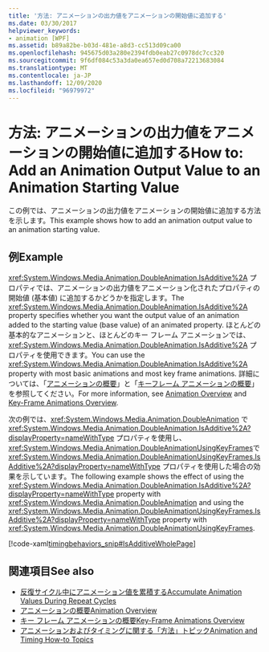 ```yaml
---
title: '方法: アニメーションの出力値をアニメーションの開始値に追加する'
ms.date: 03/30/2017
helpviewer_keywords:
- animation [WPF]
ms.assetid: b89a82be-b03d-481e-a8d3-cc513d09ca00
ms.openlocfilehash: 945675d03a280e2394fdb0eab27c0978dc7cc320
ms.sourcegitcommit: 9f6df084c53a3da0ea657ed0d708a72213683084
ms.translationtype: MT
ms.contentlocale: ja-JP
ms.lasthandoff: 12/09/2020
ms.locfileid: "96979972"
---
```

# <a name="how-to-add-an-animation-output-value-to-an-animation-starting-value"></a><span data-ttu-id="a518a-102">方法: アニメーションの出力値をアニメーションの開始値に追加する</span><span class="sxs-lookup"><span data-stu-id="a518a-102">How to: Add an Animation Output Value to an Animation Starting Value</span></span>
<span data-ttu-id="a518a-103">この例では、アニメーションの出力値をアニメーションの開始値に追加する方法を示します。</span><span class="sxs-lookup"><span data-stu-id="a518a-103">This example shows how to add an animation output value to an animation starting value.</span></span>  
  
## <a name="example"></a><span data-ttu-id="a518a-104">例</span><span class="sxs-lookup"><span data-stu-id="a518a-104">Example</span></span>  
 <span data-ttu-id="a518a-105"><xref:System.Windows.Media.Animation.DoubleAnimation.IsAdditive%2A> プロパティでは、アニメーションの出力値をアニメーション化されたプロパティの開始値 (基本値) に追加するかどうかを指定します。</span><span class="sxs-lookup"><span data-stu-id="a518a-105">The <xref:System.Windows.Media.Animation.DoubleAnimation.IsAdditive%2A> property specifies whether you want the output value of an animation added to the starting value (base value) of an animated property.</span></span> <span data-ttu-id="a518a-106">ほとんどの基本的なアニメーションと、ほとんどのキー フレーム アニメーションでは、<xref:System.Windows.Media.Animation.DoubleAnimation.IsAdditive%2A> プロパティを使用できます。</span><span class="sxs-lookup"><span data-stu-id="a518a-106">You can use the <xref:System.Windows.Media.Animation.DoubleAnimation.IsAdditive%2A> property with most basic animations and most key frame animations.</span></span> <span data-ttu-id="a518a-107">詳細については、「[アニメーションの概要](animation-overview.md)」と「[キーフレーム アニメーションの概要](key-frame-animations-overview.md)」を参照してください。</span><span class="sxs-lookup"><span data-stu-id="a518a-107">For more information, see [Animation Overview](animation-overview.md) and [Key-Frame Animations Overview](key-frame-animations-overview.md).</span></span>  
  
 <span data-ttu-id="a518a-108">次の例では、<xref:System.Windows.Media.Animation.DoubleAnimation> で <xref:System.Windows.Media.Animation.DoubleAnimation.IsAdditive%2A?displayProperty=nameWithType> プロパティを使用し、<xref:System.Windows.Media.Animation.DoubleAnimationUsingKeyFrames>で <xref:System.Windows.Media.Animation.DoubleAnimationUsingKeyFrames.IsAdditive%2A?displayProperty=nameWithType> プロパティを使用した場合の効果を示しています。</span><span class="sxs-lookup"><span data-stu-id="a518a-108">The following example shows the effect of using the <xref:System.Windows.Media.Animation.DoubleAnimation.IsAdditive%2A?displayProperty=nameWithType> property with <xref:System.Windows.Media.Animation.DoubleAnimation> and using the <xref:System.Windows.Media.Animation.DoubleAnimationUsingKeyFrames.IsAdditive%2A?displayProperty=nameWithType> property with <xref:System.Windows.Media.Animation.DoubleAnimationUsingKeyFrames>.</span></span>  
  
 [!code-xaml[timingbehaviors_snip#IsAdditiveWholePage](~/samples/snippets/csharp/VS_Snippets_Wpf/timingbehaviors_snip/CSharp/IsAdditiveExample.xaml#isadditivewholepage)]  
  
## <a name="see-also"></a><span data-ttu-id="a518a-109">関連項目</span><span class="sxs-lookup"><span data-stu-id="a518a-109">See also</span></span>

- [<span data-ttu-id="a518a-110">反復サイクル中にアニメーション値を累積する</span><span class="sxs-lookup"><span data-stu-id="a518a-110">Accumulate Animation Values During Repeat Cycles</span></span>](how-to-accumulate-animation-values-during-repeat-cycles.md)
- [<span data-ttu-id="a518a-111">アニメーションの概要</span><span class="sxs-lookup"><span data-stu-id="a518a-111">Animation Overview</span></span>](animation-overview.md)
- [<span data-ttu-id="a518a-112">キー フレーム アニメーションの概要</span><span class="sxs-lookup"><span data-stu-id="a518a-112">Key-Frame Animations Overview</span></span>](key-frame-animations-overview.md)
- [<span data-ttu-id="a518a-113">アニメーションおよびタイミングに関する「方法」トピック</span><span class="sxs-lookup"><span data-stu-id="a518a-113">Animation and Timing How-to Topics</span></span>](animation-and-timing-how-to-topics.md)
